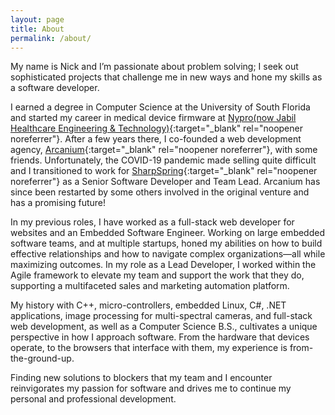 ```yaml
---
layout: page
title: About
permalink: /about/
---
```


My name is Nick and I’m passionate about problem solving; I seek out sophisticated projects that challenge me in new ways and hone my skills as a software developer.

I earned a degree in Computer Science at the University of South Florida and started my career in medical device firmware at [Nypro(now Jabil Healthcare Engineering & Technology)](https://www.jabil.com/industries/healthcare.html){:target="_blank" rel="noopener noreferrer"}. After a few years there, I co-founded a web development agency, [Arcanium](https://arcanium.io){:target="_blank" rel="noopener noreferrer"}, with some friends. Unfortunately, the COVID-19 pandemic made selling quite difficult and I transitioned to work for [SharpSpring](https://sharpspring.com){:target="_blank" rel="noopener noreferrer"} as a Senior Software Developer and Team Lead. Arcanium has since been restarted by some others involved in the original venture and has a promising future!

In my previous roles, I have worked as a full-stack web developer for websites and an Embedded Software Engineer. Working on large embedded software teams, and at multiple startups, honed my abilities on how to build effective relationships and how to navigate complex organizations—all while maximizing outcomes. In my role as a Lead Developer, I worked within the Agile framework to elevate my team and support the work that they do, supporting a multifaceted sales and marketing automation platform. 

My history with C++, micro-controllers, embedded Linux, C#, .NET applications, image processing for multi-spectral cameras, and full-stack web development, as well as a Computer Science B.S., cultivates a unique perspective in how I approach software. From the hardware that devices operate, to the browsers that interface with them, my experience is from-the-ground-up.

Finding new solutions to blockers that my team and I encounter reinvigorates my passion for software and drives me to continue my personal and professional development.
